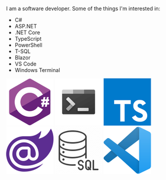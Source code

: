 I am a software developer. Some of the things I'm interested in:

* C#
* ASP.NET
* .NET Core
* TypeScript
* PowerShell
* T-SQL
* Blazor
* VS Code
* Windows Terminal


![](./csharp.png) ![](./terminal.png) ![](./ts.png) ![](./blazor.png) ![](./sql.png) ![](./vscode.png)

<!--
**christofjans/christofjans** is a ✨ _special_ ✨ repository because its `README.md` (this file) appears on your GitHub profile.

Here are some ideas to get you started:

- 🔭 I’m currently working on ...
- 🌱 I’m currently learning ...
- 👯 I’m looking to collaborate on ...
- 🤔 I’m looking for help with ...
- 💬 Ask me about ...
- 📫 How to reach me: ...
- 😄 Pronouns: ...
- ⚡ Fun fact: ...
-->
